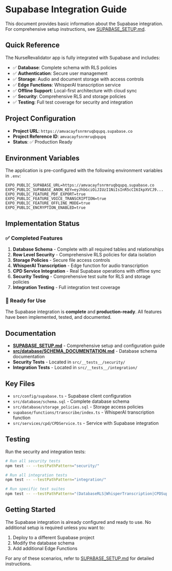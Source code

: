 # Supabase Integration Guide

This document provides basic information about the Supabase integration. For comprehensive setup instructions, see [SUPABASE_SETUP.md](./SUPABASE_SETUP.md).

## Quick Reference

The NurseRevalidator app is fully integrated with Supabase and includes:

- ✅ **Database**: Complete schema with RLS policies
- ✅ **Authentication**: Secure user management
- ✅ **Storage**: Audio and document storage with access controls
- ✅ **Edge Functions**: WhisperAI transcription service
- ✅ **Offline Support**: Local-first architecture with cloud sync
- ✅ **Security**: Comprehensive RLS and storage policies
- ✅ **Testing**: Full test coverage for security and integration

## Project Configuration

- **Project URL**: `https://amvacayfsnrmruqbqupq.supabase.co`
- **Project Reference ID**: `amvacayfsnrmruqbqupq`
- **Status**: ✅ Production Ready

## Environment Variables

The application is pre-configured with the following environment variables in `.env`:

```env
EXPO_PUBLIC_SUPABASE_URL=https://amvacayfsnrmruqbqupq.supabase.co
EXPO_PUBLIC_SUPABASE_ANON_KEY=eyJhbGciOiJIUzI1NiIsInR5cCI6IkpXVCJ9...
EXPO_PUBLIC_FEATURE_PDF_EXPORT=true
EXPO_PUBLIC_FEATURE_VOICE_TRANSCRIPTION=true
EXPO_PUBLIC_FEATURE_OFFLINE_MODE=true
EXPO_PUBLIC_ENCRYPTION_ENABLED=true
```

## Implementation Status

### ✅ Completed Features

1. **Database Schema** - Complete with all required tables and relationships
2. **Row Level Security** - Comprehensive RLS policies for data isolation
3. **Storage Policies** - Secure file access controls
4. **WhisperAI Transcription** - Edge function for audio transcription
5. **CPD Service Integration** - Real Supabase operations with offline sync
6. **Security Testing** - Comprehensive test suite for RLS and storage policies
7. **Integration Testing** - Full integration test coverage

### 🔧 Ready for Use

The Supabase integration is **complete** and **production-ready**. All features have been implemented, tested, and documented.

## Documentation

- **[SUPABASE_SETUP.md](./SUPABASE_SETUP.md)** - Comprehensive setup and configuration guide
- **[src/database/SCHEMA_DOCUMENTATION.md](./src/database/SCHEMA_DOCUMENTATION.md)** - Database schema documentation
- **Security Tests** - Located in `src/__tests__/security/`
- **Integration Tests** - Located in `src/__tests__/integration/`

## Key Files

- `src/config/supabase.ts` - Supabase client configuration
- `src/database/schema.sql` - Complete database schema
- `src/database/storage_policies.sql` - Storage access policies
- `supabase/functions/transcribe/index.ts` - WhisperAI transcription function
- `src/services/cpd/CPDService.ts` - Service with Supabase integration

## Testing

Run the security and integration tests:

```bash
# Run all security tests
npm test -- --testPathPattern="security/"

# Run all integration tests  
npm test -- --testPathPattern="integration/"

# Run specific test suites
npm test -- --testPathPattern="(DatabaseRLS|WhisperTranscription|CPDSupabaseIntegration)"
```

## Getting Started

The Supabase integration is already configured and ready to use. No additional setup is required unless you want to:

1. Deploy to a different Supabase project
2. Modify the database schema
3. Add additional Edge Functions

For any of these scenarios, refer to [SUPABASE_SETUP.md](./SUPABASE_SETUP.md) for detailed instructions.
